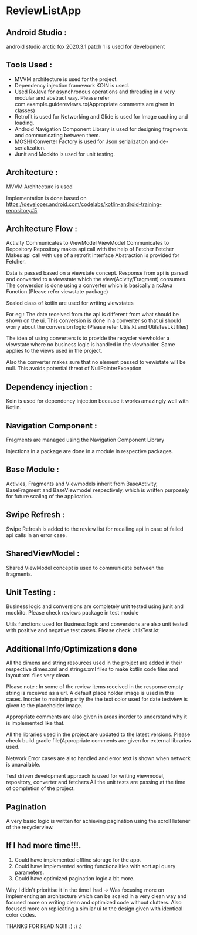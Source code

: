 # ReviewListApp

##  Android Studio :
android studio arctic fox 2020.3.1 patch 1 is used for development

##  Tools Used :
- MVVM architecture is used for the project.
- Dependency injection framework KOIN is used.
- Used RxJava  for asynchronous operations and threading in a very modular and abstract way. 
  Please refer com.example.guidereviews.rx(Appropriate comments are given in classes)
- Retrofit is used for Networking and Glide is used for Image caching and loading.
- Android Navigation Component Library is used for designing fragments and communicating between them.
- MOSHI Converter Factory is used for Json serialization and de-serialization.
- Junit and Mockito is used for unit testing.

## Architecture :

MVVM Architecture is used

Implementation is done based on https://developer.android.com/codelabs/kotlin-android-training-repository#5 

## Architecture Flow :

Activity Communicates to ViewModel
ViewModel Communicates to Repository
Repository makes api call with the help of Fetcher
Fetcher Makes api call with use of a retrofit interface
Abstraction is provided for Fetcher.

Data is passed based on a viewstate concept. Response from api is parsed and converted to a viewstate which the view(Acivity/Fragment) consumes.
The conversion is done using a converter which is basically a rxJava Function.(Please refer viewstate package)

Sealed class of kotlin are used for writing viewstates

For eg : The date received from the api is different from what should be shown on the ui.
This conversion is done in a converter so that ui should worry about the conversion logic
(Please refer Utils.kt and UtilsTest.kt files)

The idea of using converters is to provide the recycler viewholder a viewstate where no business 
logic is handled in the viewholder. Same applies to the views used in the project.

Also the converter makes sure that no element passed to vewistate will be null. This avoids potential 
threat of NullPointerException

## Dependency injection :

Koin is used for dependency injection because it works amazingly well with Kotlin.

## Navigation Component :
Fragments are managed using the Navigation Component Library 

Injections in a package are done in a module in respective packages.

## Base Module :
Activies, Fragments and Viewmodels inherit from BaseActivity, BaseFragment and BaseViewmodel respectively, 
which is written purposely for future scaling of the application. 

## Swipe Refresh : 
Swipe Refresh is added to the review list for recalling api in case of failed api calls in an error case.

## SharedViewModel : 
Shared ViewModel concept is used to communicate between the fragments. 

## Unit Testing :  
Business logic and conversions are completely unit tested using junit and mockito.
Please check reviews package in test module

Utils functions  used for Business logic and conversions are also unit tested with positive and negative test cases.
Please check UtilsTest.kt

## Additional Info/Optimizations done

All the dimens and string resources used in the project are added in their respective dimes.xml and strings.xml files to
make kotlin code files and layout xml files very clean.

Please note : In some of the review items received in the response empty string is received as a url. 
A default place holder image is used in this cases. Inorder to maintain parity the the text color used for
date textview is given to the placeholder image.

Appropriate comments are also given in areas inorder to understand why it is implemented like that.

All the libraries used in the project are updated to the latest versions.
Please check build.gradle file(Appropriate comments are  given for external libraries used.

Network Error cases are also handled and error text is shown when network is unavailable.

Test driven development approach is used for writing viewmodel, repository, converter and fetchers
All the unit tests are passing at the time of completion of the project.

## Pagination

A very basic logic is written for achieving pagination using the scroll listener of the recyclerview.

## If I had more time!!!.

1. Could have implemented offline storage for the app.
2. Could have implemented sorting functionalities with sort api query parameters.
3. Could have optimized pagination logic a bit more.

Why I didn't prioritise it in the time I had -> Was focusing more on implementing an architecture which 
can be scaled in a very clean way and  focused more on writing clean and optimized code without clutters. 
Also focused more on replicating a similar ui to the design given with identical color codes.



THANKS FOR READING!!! :) :) :) 



